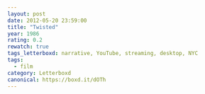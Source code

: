 ```yaml
---
layout: post 
date: 2012-05-20 23:59:00
title: "Twisted"
year: 1986
rating: 0.2
rewatch: true
tags_letterboxd: narrative, YouTube, streaming, desktop, NYC
tags:
  - film
category: Letterboxd
canonical: https://boxd.it/dOTh
---
```


